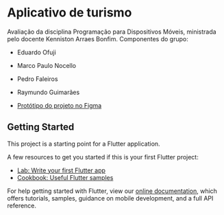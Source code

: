 # Aplicativo de turismo

Avaliação da disciplina Programação para Dispositivos Móveis, ministrada pelo docente Kenniston Arraes Bonfim.
Componentes do grupo:
- Eduardo Ofuji
- Marco Paulo Nocello
- Pedro Faleiros
- Raymundo Guimarães

- [Protótipo do projeto no Figma](https://www.figma.com/file/ElYFagSMAuD8Y67BmaOYWL/Tourism-App)

## Getting Started

This project is a starting point for a Flutter application.

A few resources to get you started if this is your first Flutter project:

- [Lab: Write your first Flutter app](https://flutter.dev/docs/get-started/codelab)
- [Cookbook: Useful Flutter samples](https://flutter.dev/docs/cookbook)

For help getting started with Flutter, view our
[online documentation](https://flutter.dev/docs), which offers tutorials,
samples, guidance on mobile development, and a full API reference.
